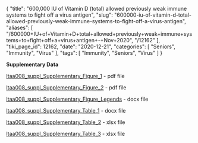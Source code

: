 {
    "title": "600,000 IU of Vitamin D (total) allowed previously weak immune systems to fight off a virus antigen",
    "slug": "600000-iu-of-vitamin-d-total-allowed-previously-weak-immune-systems-to-fight-off-a-virus-antigen",
    "aliases": [
        "/600000+IU+of+Vitamin+D+total+allowed+previously+weak+immune+systems+to+fight+off+a+virus+antigen+-+Nov+2020",
        "/12162"
    ],
    "tiki_page_id": 12162,
    "date": "2020-12-21",
    "categories": [
        "Seniors",
        "Immunity",
        "Virus"
    ],
    "tags": [
        "Immunity",
        "Seniors",
        "Virus"
    ]
}


**Supplementary Data** 

[ltaa008_suppl_Supplementary_Figure_1](https://oup.silverchair-cdn.com/oup/backfile/Content_public/Journal/immunotherapyadv/PAP/10.1093_immadv_ltaa008/1/ltaa008_suppl_supplementary_figure_1.pdf?Expires=1613133063&Signature=pBOze3LI662PHmS6u6hzsaeYOCycCMXfE7NO4aI1sTrFGcZYZFgT5M6ZCB-VIByRrRGkVmvWkr~0J8KqyvHhpNg7H20glVE1VcIvvbvrmskmE3vzkwY7cSYrOE~56V4iwEnEwvrmk7JU6Dsw1ylaQcaaHSFxgXSFQAbv6YWTAeFPx1xl-S15MVCqPB53QY5WOTzss2JLdXLNLmB4qMVwKtJjNIKs6XD8tk2nNr8GDHPtcduIaAOq~xFrw17QNqnPErsyHG5T4KudnJTx86q2LO4diYZBRCRwpPaezpo5SmuyC1uP910CNe1giMdk6CejfuFg5FGntKjRoGVPjWiNdw<strong>&Key-Pair-Id=APKAIE5G5CRDK6RD3PGA) - pdf file

[ltaa008_suppl_Supplementary_Figure_2](https://oup.silverchair-cdn.com/oup/backfile/Content_public/Journal/immunotherapyadv/PAP/10.1093_immadv_ltaa008/1/ltaa008_suppl_supplementary_figure_2.pdf?Expires=1613133063&Signature=0TjXkuvJ-~c2Ayo6mtPMfqoAe~7t077~wReL~BodIcg4rn3esGkjZinX20iLP5Lj6ie2DpGW~PsPQByqzCfGGwuKhcBn98XEx-OKZMN0Rr6axiY7yH1xfJF4U9vs0fnLUfnSXT-TkhywHYp1HejOtXGuhr~hjFXoDgCWOIxV659u-a298k0CVbBogsth~C42N-I5TcyBOgsCBlus6GkP90imvyeH4N78S~ZbUVyyGtbpF0gRpsdarMXZBkLdw5nA53GvHeawMucDhceqg-IOynqz~qGETJeRuIh4e4W5rJI5NnbJpDQgnuqVh0-ZnfMrdnVcRbSEsUOqxIuH0sN6KA</strong>&Key-Pair-Id=APKAIE5G5CRDK6RD3PGA) - pdf file

[ltaa008_suppl_Supplementary_Figure_Legends](https://oup.silverchair-cdn.com/oup/backfile/Content_public/Journal/immunotherapyadv/PAP/10.1093_immadv_ltaa008/1/ltaa008_suppl_supplementary_figure_legends.docx?Expires=1613133063&Signature=Ce6AC7dMjyWiXornTDgyuJhB35TqbTMyVV2OipIajD5Gx9Fz1R-pbF-R4kJVurgA5XexCQGmJsmjn7XKRREIoaklJ0R9UThd9VwkLtrogcKwI0NmmIclOO-GHatzZ6vFATHiJ49PUk-LdsYEtyvOORLBM2y-P4lXtplUxFJAp7k95PC5pCK8AQW-T2edlZNNdogUCBY2qry3xlibAQbmn8EUVoBHa~qfEQTTd~cMGcy0TK3IdpdBZrPnHUn0zd32RprM46wcAhoRhE50JCMspZHXHKmuU7ffRHyQjEaL83stPENb1jxxQ09jRNd1oCvUzpPoPOCqT3Piu~AcGIWEqQ<strong>&Key-Pair-Id=APKAIE5G5CRDK6RD3PGA) - docx file

[ltaa008_suppl_Supplementary_Table_1](https://oup.silverchair-cdn.com/oup/backfile/Content_public/Journal/immunotherapyadv/PAP/10.1093_immadv_ltaa008/1/ltaa008_suppl_supplementary_table_1.docx?Expires=1613133063&Signature=jyPEDZFvEGREvqyR~wgHakERmC4RbJoXaR14QaeBRL6dG77F6zRIu1kCbSC6mVLEmHgJ5hIivBHV5Q0CJfBEh6TLq6S6u6kHdx--Km~SGxANYcRnQ-E~bY4JMWh7CFj1MFOFMeBIeFzY8RCQURLnUe0wegKRrsLZDb01Rd5Bcwg~xdUw8artt2d1iYqZ7bBxQ5aYASuiQQx9W5iofTvesEbVRL5gkrMZVt7QaXdhJcotSW7KXqSSgyFQyQgXMf5C0xb635rfliLj6mJrRzajyObgGNgQZcp54RhtClSCT-xDRe4t6c2YAPsfu1WgN3Q27cQj9LFoWy6PtRDlthtI4A</strong>&Key-Pair-Id=APKAIE5G5CRDK6RD3PGA) - docx file

[ltaa008_suppl_Supplementary_Table_2](https://oup.silverchair-cdn.com/oup/backfile/Content_public/Journal/immunotherapyadv/PAP/10.1093_immadv_ltaa008/1/ltaa008_suppl_supplementary_table_2.xlsx?Expires=1613133063&Signature=N0qnkDjmJndf8waQBRps5DIgfYg0ldjuuuiGDQCPq5CLPW7HKariH~9zzwELzArxPr1u-YhFHRWAQUuvN-Kl4SH-4bNUiA-ZIlwn01DdATjlZ~vbJAO9k1ZBTcXLnCrPCQN~0G~xFZZLKXzRrwQUM7MCa-AL4SHNU4t5MvTU~7tWbuwVDwV~ObKV5X4GddMx6YAEZFXE517S6bE8vyc2yt08RAZqAJMjYPH-D42p1cp7Mf00Iaxhiv3dvgYrtEmFiqI9Mbt083bxNUaQIZpV82EIdxV23~HCnWqb1hFZ9~fV5Auev7w9a2UhNi3r4674HTZ1i~6UyY1hVVDMLEdGIw<strong>&Key-Pair-Id=APKAIE5G5CRDK6RD3PGA) - xlsx file

[ltaa008_suppl_Supplementary_Table_3](https://oup.silverchair-cdn.com/oup/backfile/Content_public/Journal/immunotherapyadv/PAP/10.1093_immadv_ltaa008/1/ltaa008_suppl_supplementary_table_3.xlsx?Expires=1613133063&Signature=APTUZ~5NgBZOVk8LPLnzhvjNGW2cjj~y5EHXuzvivRMZHgWq61SvnWNgtiEYrRVNQP3xjsHP-~rvuIPhuaRfWPx2xqgrE7BCe5jV0j94sH~D1S0vL3vKKnu~-frn08BzbvUGQwFFwpb9kxC3joMNNfmzbJPbbRP44gP~XBRWHR79QMhxZ~NfREzFo1cgOdE4m5OgDciIlxq0UcQDXLVgx7KCVOPTjr7TAIC7aaHoWjRUMrgTorlOGYO~uFCTdbLQB8zorPOV~D6lUFvVmZpNRmNGzDAEjebprkNy6ne7FxYdSmulyOO5cpCG5hBNxjIR9id2gbqvmSsbCJEeD7fZ0Q</strong>&Key-Pair-Id=APKAIE5G5CRDK6RD3PGA) - xlsx file